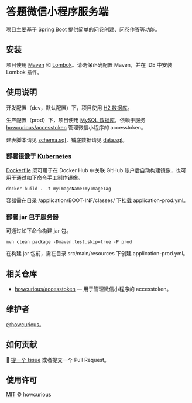# 答题微信小程序服务端

项目主要基于 [Spring Boot](https://spring.io/projects/spring-boot) 提供简单的问卷创建、问卷作答等功能。

## 安装

项目使用 [Maven](https://maven.apache.org) 和 [Lombok](https://projectlombok.org)。请确保正确配置 Maven，并在 IDE 中安装 Lombok 插件。

## 使用说明

开发配置（dev，默认配置）下，项目使用 [H2 数据库](https://h2database.com/html/main.html)。

生产配置（prod）下，项目使用 [MySQL 数据库](https://www.mysql.com)，依赖于服务 [howcurious/accesstoken](https://github.com/howcurious/accesstoken) 管理微信小程序的 accesstoken。

建表脚本请见 [schema.sql](src/main/resources/schema.sql)，铺底数据请见 [data.sql](src/main/resources/data.sql)。

### 部署镜像于 [Kubernetes](https://kubernetes.io)

[Dockerfile](Dockerfile) 既可用于在 Docker Hub 中关联 GitHub 账户后自动构建镜像，也可用于通过如下命令手工制作镜像。

```
docker build . -t myImageName:myImageTag
```

容器需在目录 /application/BOOT-INF/classes/ 下挂载 application-prod.yml。

### 部署 jar 包于服务器

可通过如下命令构建 jar 包。

```
mvn clean package -Dmaven.test.skip=true -P prod
```

在构建 jar 包前，需在目录 src/main/resources 下创建 application-prod.yml。

## 相关仓库
- [howcurious/accesstoken](https://github.com/howcurious/accesstoken) — 用于管理微信小程序的 accesstoken。

## 维护者

[@howcurious](https://github.com/howcurious)。

## 如何贡献

🍉 [提一个 Issue](https://github.com/howcurious/survey/issues/new) 或者提交一个 Pull Request。

## 使用许可

[MIT](LICENSE) © howcurious
